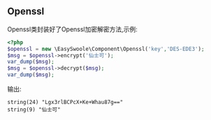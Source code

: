 ## Openssl
Openssl类封装好了Openssl加密解密方法,示例:
```php
<?php
$openssl = new \EasySwoole\Component\Openssl('key','DES-EDE3');
$msg = $openssl->encrypt('仙士可');
var_dump($msg);
$msg = $openssl->decrypt($msg);
var_dump($msg);
```
输出:
````
string(24) "Lgx3rlBCPcX+Ke+Whau87g=="
string(9) "仙士可"
````
